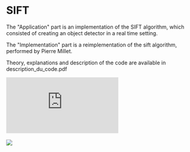 # SIFT

The "Application" part is an implementation of the SIFT algorithm, which consisted of creating an object detector in a real time setting.

The "Implementation" part is a reimplementation of the sift algorithm, performed by Pierre Millet.


Theory, explanations and description of the code are available in description_du_code.pdf

![alt text](https://github.com/lucaswannen/SIFT/blob/main/Description_du_code.pdf)

<image src="https://github.com/lucaswannen/SIFT/blob/main/Description_du_code.pdf"/>

